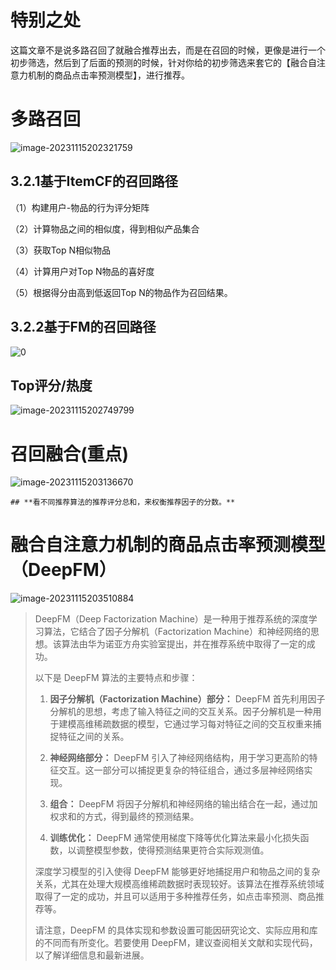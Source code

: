 # 特别之处

这篇文章不是说多路召回了就融合推荐出去，而是在召回的时候，更像是进行一个初步筛选，然后到了后面的预测的时候，针对你给的初步筛选来套它的【融合自注意力机制的商品点击率预测模型】，进行推荐。









# 多路召回

![image-20231115202321759](C:\Users\25678\AppData\Roaming\Typora\typora-user-images\image-20231115202321759.png)

## 3.2.1基于ItemCF的召回路径

（1）构建用户-物品的行为评分矩阵

（2）计算物品之间的相似度，得到相似产品集合

（3）获取Top N相似物品

（4）计算用户对Top N物品的喜好度

（5）根据得分由高到低返回Top N的物品作为召回结果。



## 3.2.2基于FM的召回路径

![0](C:\Users\25678\AppData\Roaming\Typora\typora-user-images\image-20231115202631087.png)

## Top评分/热度

![image-20231115202749799](C:\Users\25678\AppData\Roaming\Typora\typora-user-images\image-20231115202749799.png)



# 召回融合(重点)

![image-20231115203136670](C:\Users\25678\AppData\Roaming\Typora\typora-user-images\image-20231115203136670.png)

	## **看不同推荐算法的推荐评分总和，来权衡推荐因子的分数。**







# 融合自注意力机制的商品点击率预测模型（DeepFM）

![image-20231115203510884](C:\Users\25678\AppData\Roaming\Typora\typora-user-images\image-20231115203510884.png)

> DeepFM（Deep Factorization Machine）是一种用于推荐系统的深度学习算法，它结合了因子分解机（Factorization Machine）和神经网络的思想。该算法由华为诺亚方舟实验室提出，并在推荐系统中取得了一定的成功。
>
> 以下是 DeepFM 算法的主要特点和步骤：
>
> 1. **因子分解机（Factorization Machine）部分：** DeepFM 首先利用因子分解机的思想，考虑了输入特征之间的交互关系。因子分解机是一种用于建模高维稀疏数据的模型，它通过学习每对特征之间的交互权重来捕捉特征之间的关系。
>
> 2. **神经网络部分：** DeepFM 引入了神经网络结构，用于学习更高阶的特征交互。这一部分可以捕捉更复杂的特征组合，通过多层神经网络实现。
>
> 3. **组合：** DeepFM 将因子分解机和神经网络的输出结合在一起，通过加权求和的方式，得到最终的预测结果。
>
> 4. **训练优化：** DeepFM 通常使用梯度下降等优化算法来最小化损失函数，以调整模型参数，使得预测结果更符合实际观测值。
>
> 深度学习模型的引入使得 DeepFM 能够更好地捕捉用户和物品之间的复杂关系，尤其在处理大规模高维稀疏数据时表现较好。该算法在推荐系统领域取得了一定的成功，并且可以适用于多种推荐任务，如点击率预测、商品推荐等。
>
> 请注意，DeepFM 的具体实现和参数设置可能因研究论文、实际应用和库的不同而有所变化。若要使用 DeepFM，建议查阅相关文献和实现代码，以了解详细信息和最新进展。



